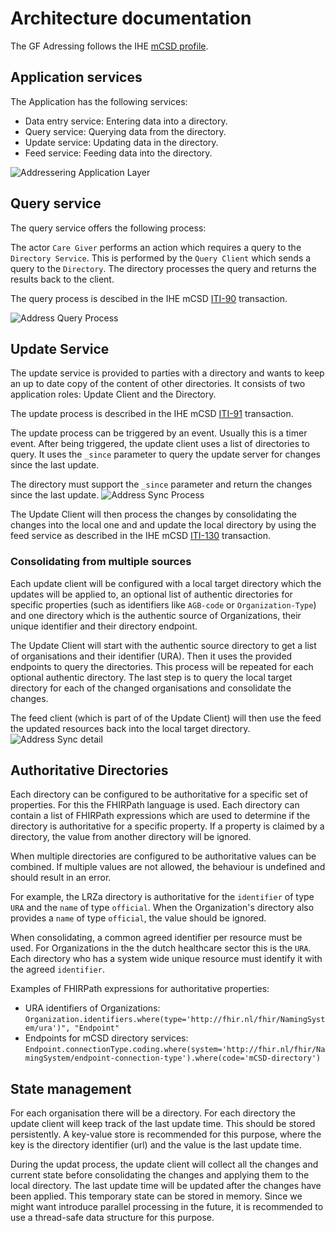 # Architecture documentation

The GF Adressing follows the IHE [mCSD profile](https://profiles.ihe.net/ITI/mCSD/index.html).

## Application services

The Application has the following services:

- Data entry service: Entering data into a directory.
- Query service: Querying data from the directory.
- Update service: Updating data in the directory.
- Feed service: Feeding data into the directory.

![Addressering Application Layer](https://github.com/user-attachments/assets/ef86b090-8122-4cc5-9d02-34bf473c6e2c)

## Query service

The query service offers the following process:

The actor `Care Giver` performs an action which requires a query to the `Directory Service`. This is performed by the `Query Client` which sends a query to the `Directory`. The directory processes the query and returns the results back to the client.

The query process is descibed in the IHE mCSD [ITI-90](https://profiles.ihe.net/ITI/mCSD/ITI-90.html) transaction.

![Address Query Process](https://github.com/user-attachments/assets/3bc72493-dc13-41a4-b68e-7d928cf502ba)

## Update Service

The update service is provided to parties with a directory and wants to keep an up to date copy of the content of other directories.
It consists of two application roles: Update Client and the Directory.

The update process is described in the IHE mCSD [ITI-91](https://profiles.ihe.net/ITI/mCSD/ITI-91.html) transaction.

The update process can be triggered by an event. Usually this is a timer event.
After being triggered, the update client uses a list of directories to query. It uses the `_since` parameter to query the update server for changes since the last update.

The directory must support the `_since` parameter and return the changes since the last update.
![Address Sync Process](https://github.com/user-attachments/assets/cdbba74a-7331-49cf-897b-fb6094a79fc7)

The Update Client will then process the changes by consolidating the changes into the local one and and update the local directory by using the feed service as described in the IHE mCSD [ITI-130](https://profiles.ihe.net/ITI/mCSD/ITI-130.html) transaction.

### Consolidating from multiple sources

Each update client will be configured with a local target directory which the updates will be applied to, an optional list of authentic directories for specific properties (such as identifiers like `AGB-code` or `Organization-Type`) and one directory which is the authentic source of Organizations, their unique identifier and their directory endpoint.

The Update Client will start with the authentic source directory to get a list of organisations and their identifier (URA). Then it uses the provided endpoints to query the directories. This process will be repeated for each optional authentic directory. The last step is to query the local target directory for each of the changed organisations and consolidate the changes.

The feed client (which is part of of the Update Client) will then use the feed the updated resources back into the local target directory.
![Address Sync detail](https://github.com/user-attachments/assets/7d852042-e3ec-4c1a-b14b-4f57f5651032)

## Authoritative Directories

Each directory can be configured to be authoritative for a specific set of properties. For this the FHIRPath language is used. Each directory can contain a list of FHIRPath expressions which are used to determine if the directory is authoritative for a specific property.
If a property is claimed by a directory, the value from another directory will be ignored.

When multiple directories are configured to be authoritative values can be combined. If multiple values are not allowed, the behaviour is undefined and should result in an error.

For example, the LRZa directory is authoritative for the `identifier` of type `URA` and the `name` of type `official`. When the Organization's directory also provides a `name` of type `official`, the value should be ignored.

When consolidating, a common agreed identifier per resource must be used. For Organizations in the the dutch healthcare sector this is the `URA`. Each directory who has a system wide unique resource must identify it with the agreed `identifier`.

Examples of FHIRPath expressions for authoritative properties:

- URA identifiers of Organizations: `Organization.identifiers.where(type='http://fhir.nl/fhir/NamingSystem/ura')", "Endpoint"`
- Endpoints for mCSD directory services: `Endpoint.connectionType.coding.where(system='http://fhir.nl/fhir/NamingSystem/endpoint-connection-type').where(code='mCSD-directory')`

## State management

For each organisation there will be a directory. For each directory the update client will keep track of the last update time. This should be stored persistently. A key-value store is recommended for this purpose, where the key is the directory identifier (url) and the value is the last update time.

During the updat process, the update client will collect all the changes and current state before consolidating the changes and applying them to the local directory. The last update time will be updated after the changes have been applied. This temporary state can be stored in memory. Since we might want introduce parallel processing in the future, it is recommended to use a thread-safe data structure for this purpose.
